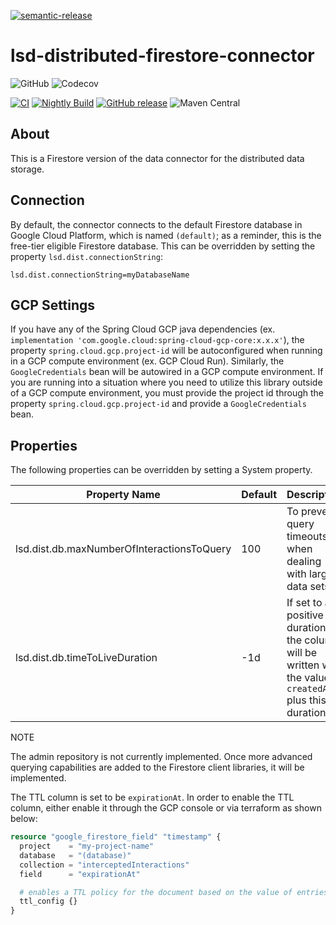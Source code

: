 [![semantic-release](https://img.shields.io/badge/semantic-release-e10079.svg?logo=semantic-release)](https://github.com/semantic-release/semantic-release)

# lsd-distributed-firestore-connector

![GitHub](https://img.shields.io/github/license/lsd-consulting/lsd-distributed-firestore-connector)
![Codecov](https://img.shields.io/codecov/c/github/lsd-consulting/lsd-distributed-firestore-connector)

[![CI](https://github.com/lsd-consulting/lsd-distributed-firestore-connector/actions/workflows/ci.yml/badge.svg)](https://github.com/lsd-consulting/lsd-distributed-firestore-connector/actions/workflows/ci.yml)
[![Nightly Build](https://github.com/lsd-consulting/lsd-distributed-firestore-connector/actions/workflows/nightly.yml/badge.svg)](https://github.com/lsd-consulting/lsd-distributed-firestore-connector/actions/workflows/nightly.yml)
[![GitHub release](https://img.shields.io/github/release/lsd-consulting/lsd-distributed-firestore-connector)](https://github.com/lsd-consulting/lsd-distributed-firestore-connector/releases)
![Maven Central](https://img.shields.io/maven-central/v/io.github.lsd-consulting/lsd-distributed-firestore-connector)

## About

This is a Firestore version of the data connector for the distributed data storage.

## Connection

By default, the connector connects to the default Firestore database in Google Cloud Platform, which is named
`(default)`; as a reminder, this is the free-tier eligible Firestore database. This can be overridden by setting the
property `lsd.dist.connectionString`:

```properties
lsd.dist.connectionString=myDatabaseName
```

## GCP Settings

If you have any of the Spring Cloud GCP java dependencies (ex.
`implementation 'com.google.cloud:spring-cloud-gcp-core:x.x.x'`), the property `spring.cloud.gcp.project-id` will be
autoconfigured when running in a GCP compute environment (ex. GCP Cloud Run). Similarly, the `GoogleCredentials` bean
will be autowired in a GCP compute environment. If you are running into a situation where you need to utilize this
library outside of a GCP compute environment, you must provide the project id through the property
`spring.cloud.gcp.project-id` and provide a `GoogleCredentials` bean.

## Properties

The following properties can be overridden by setting a System property.

| Property Name                              | Default | Description                                                                                             |
|--------------------------------------------|---------|---------------------------------------------------------------------------------------------------------|
| lsd.dist.db.maxNumberOfInteractionsToQuery | 100     | To prevent query timeouts when dealing with large data sets                                             |
| lsd.dist.db.timeToLiveDuration             | -1d     | If set to a positive duration, the column will be written with the value `createdAt` plus this duration |

NOTE

The admin repository is not currently implemented. Once more advanced querying capabilities are added to the Firestore
client libraries, it will be implemented.

The TTL column is set to be `expirationAt`. In order to enable the TTL column, either enable it through the GCP console
or via terraform as shown below:

```terraform
resource "google_firestore_field" "timestamp" {
  project    = "my-project-name"
  database   = "(database)"
  collection = "interceptedInteractions"
  field      = "expirationAt"

  # enables a TTL policy for the document based on the value of entries with this field
  ttl_config {}
}
```
